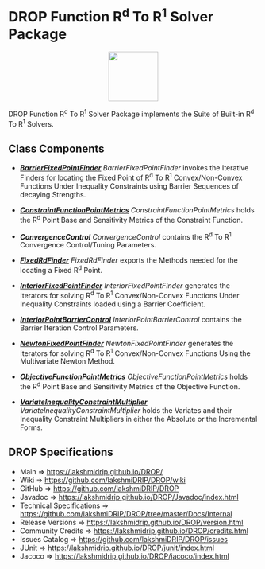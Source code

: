 # DROP Function R<sup>d</sup> To R<sup>1</sup> Solver Package

<p align="center"><img src="https://github.com/lakshmiDRIP/DROP/blob/master/DRIP_Logo.gif?raw=true" width="100"></p>

DROP Function R<sup>d</sup> To R<sup>1</sup> Solver Package implements the Suite of Built-in R<sup>d</sup> To
	R<sup>1</sup> Solvers.

## Class Components

 * [***BarrierFixedPointFinder***](https://github.com/lakshmiDRIP/DROP/tree/master/src/main/java/org/drip/function/rdtor1solver/BarrierFixedPointFinder.java)
 <i>BarrierFixedPointFinder</i> invokes the Iterative Finders for locating the Fixed Point of R<sup>d</sup>
 To R<sup>1</sup> Convex/Non-Convex Functions Under Inequality Constraints using Barrier Sequences of
 decaying Strengths.

 * [***ConstraintFunctionPointMetrics***](https://github.com/lakshmiDRIP/DROP/tree/master/src/main/java/org/drip/function/rdtor1solver/ConstraintFunctionPointMetrics.java)
 <i>ConstraintFunctionPointMetrics</i> holds the R<sup>d</sup> Point Base and Sensitivity Metrics of the
 Constraint Function.

 * [***ConvergenceControl***](https://github.com/lakshmiDRIP/DROP/tree/master/src/main/java/org/drip/function/rdtor1solver/ConvergenceControl.java)
 <i>ConvergenceControl</i> contains the R<sup>d</sup> To R<sup>1</sup> Convergence Control/Tuning Parameters.

 * [***FixedRdFinder***](https://github.com/lakshmiDRIP/DROP/tree/master/src/main/java/org/drip/function/rdtor1solver/FixedRdFinder.java)
 <i>FixedRdFinder</i> exports the Methods needed for the locating a Fixed R<sup>d</sup> Point.

 * [***InteriorFixedPointFinder***](https://github.com/lakshmiDRIP/DROP/tree/master/src/main/java/org/drip/function/rdtor1solver/InteriorFixedPointFinder.java)
 <i>InteriorFixedPointFinder</i> generates the Iterators for solving R<sup>d</sup> To R<sup>1</sup>
 Convex/Non-Convex Functions Under Inequality Constraints loaded using a Barrier Coefficient.

 * [***InteriorPointBarrierControl***](https://github.com/lakshmiDRIP/DROP/tree/master/src/main/java/org/drip/function/rdtor1solver/InteriorPointBarrierControl.java)
 <i>InteriorPointBarrierControl</i> contains the Barrier Iteration Control Parameters.

 * [***NewtonFixedPointFinder***](https://github.com/lakshmiDRIP/DROP/tree/master/src/main/java/org/drip/function/rdtor1solver/NewtonFixedPointFinder.java)
 <i>NewtonFixedPointFinder</i> generates the Iterators for solving R<sup>d</sup> To R<sup>1</sup>
 Convex/Non-Convex Functions Using the Multivariate Newton Method.

 * [***ObjectiveFunctionPointMetrics***](https://github.com/lakshmiDRIP/DROP/tree/master/src/main/java/org/drip/function/rdtor1solver/ObjectiveFunctionPointMetrics.java)
 <i>ObjectiveFunctionPointMetrics</i> holds the R<sup>d</sup> Point Base and Sensitivity Metrics of the
 Objective Function.

 * [***VariateInequalityConstraintMultiplier***](https://github.com/lakshmiDRIP/DROP/tree/master/src/main/java/org/drip/function/rdtor1solver/VariateInequalityConstraintMultiplier.java)
 <i>VariateInequalityConstraintMultiplier</i> holds the Variates and their Inequality Constraint Multipliers
 in either the Absolute or the Incremental Forms.


## DROP Specifications

 * Main                     => https://lakshmidrip.github.io/DROP/
 * Wiki                     => https://github.com/lakshmiDRIP/DROP/wiki
 * GitHub                   => https://github.com/lakshmiDRIP/DROP
 * Javadoc                  => https://lakshmidrip.github.io/DROP/Javadoc/index.html
 * Technical Specifications => https://github.com/lakshmiDRIP/DROP/tree/master/Docs/Internal
 * Release Versions         => https://lakshmidrip.github.io/DROP/version.html
 * Community Credits        => https://lakshmidrip.github.io/DROP/credits.html
 * Issues Catalog           => https://github.com/lakshmiDRIP/DROP/issues
 * JUnit                    => https://lakshmidrip.github.io/DROP/junit/index.html
 * Jacoco                   => https://lakshmidrip.github.io/DROP/jacoco/index.html
